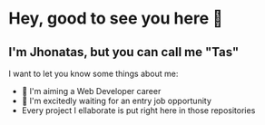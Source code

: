 # Hey, good to see you here 🍕

## I'm Jhonatas, but you can call me "Tas"

I want to let you know some things about me:

- 🔎 I'm aiming a Web Developer career
- 🔔 I'm excitedly waiting for an entry job opportunity
- Every project I ellaborate is put right here in those repositories

<!--
**jhdavidesouza/jhdavidesouza** is a ✨ _special_ ✨ repository because its `README.md` (this file) appears on your GitHub profile.

Here are some ideas to get you started:

- 🔭 I’m currently working on ...
- 🌱 I’m currently learning ...
- 👯 I’m looking to collaborate on ...
- 🤔 I’m looking for help with ...
- 💬 Ask me about ...
- 📫 How to reach me: ...
- 😄 Pronouns: ...
- ⚡ Fun fact: ...
-->
